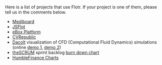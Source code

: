 Here is a list of projects that use Flotr. If your project is one of them, please tell us in the comments below.

  * [Mediboard](http://www.mediboard.org)
  * [JSFlot](http://code.google.com/p/jsflot/)
  * [eBox Platform](http://ebox-platform.com/)
  * [CVRepublic](http://www.cvrepublic.com/cv-stats/1o.html)
  * [Dacolt](http://www.dacolt.com) visualization of CFD (Computational Fluid Dynamics) simulations (online [demo 1](http://dacolt.com/demo/ignition-simulations-dacolt-psr), [demo 2](http://dacolt.solide-ict.nl/demo/ignition-delays-dacolt-psr))
  * [theSCRUM](http://www.the-scrum.org) sprint backlog [burn down chart](http://www.the-scrum.org/discover/sprint-backlog/)
  * [HumbleFinance Charts](http://humblesoftware.com/finance/index)